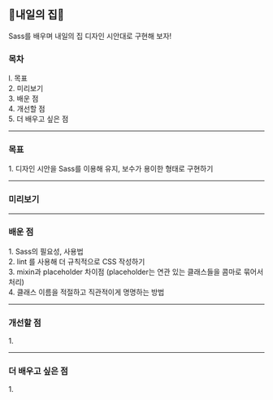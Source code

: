 # <h2>🏡내일의 집🏡</h2>
Sass를 배우며 내일의 집 디자인 시안대로 구현해 보자!<br>

<h3>목차</h3>
l. 목표<br>
2. 미리보기<br>
3. 배운 점<br>
4. 개선할 점<br>
5. 더 배우고 싶은 점

<hr>
<h3>목표</h3>
1. 디자인 시안을 Sass를 이용해 유지, 보수가 용이한 형태로 구현하기<br>

<hr>
<h3>미리보기</h3>
<div align="center">

</div>

<hr>
<h3>배운 점</h3>
1. Sass의 필요성, 사용법<br>
2. lint 를 사용해 더 규칙적으로 CSS 작성하기<br>
3. mixin과 placeholder 차이점 (placeholder는 연관 있는 클래스들을 콤마로 묶어서 처리)<br>
4. 클래스 이름을 적절하고 직관적이게 명명하는 방법<br>


<hr>
<h3>개선할 점</h3>
1. 

<hr>
<h3>더 배우고 싶은 점</h3>
1. 
